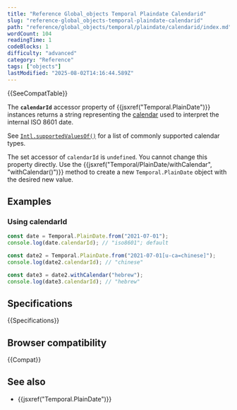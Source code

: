 ```yaml
---
title: "Reference Global_objects Temporal Plaindate Calendarid"
slug: "reference-global_objects-temporal-plaindate-calendarid"
path: "reference/global_objects/temporal/plaindate/calendarid/index.md"
wordCount: 104
readingTime: 1
codeBlocks: 1
difficulty: "advanced"
category: "Reference"
tags: ["objects"]
lastModified: "2025-08-02T14:16:44.589Z"
---
```



{{SeeCompatTable}}

The **`calendarId`** accessor property of {{jsxref("Temporal.PlainDate")}} instances returns a string representing the [calendar](/en-US/docs/Web/JavaScript/Reference/Global_Objects/Temporal#calendars) used to interpret the internal ISO 8601 date.

See [`Intl.supportedValuesOf()`](/en-US/docs/Web/JavaScript/Reference/Global_Objects/Intl/supportedValuesOf#supported_calendar_types) for a list of commonly supported calendar types.

The set accessor of `calendarId` is `undefined`. You cannot change this property directly. Use the {{jsxref("Temporal/PlainDate/withCalendar", "withCalendar()")}} method to create a new `Temporal.PlainDate` object with the desired new value.

## Examples

### Using calendarId

```js
const date = Temporal.PlainDate.from("2021-07-01");
console.log(date.calendarId); // "iso8601"; default

const date2 = Temporal.PlainDate.from("2021-07-01[u-ca=chinese]");
console.log(date2.calendarId); // "chinese"

const date3 = date2.withCalendar("hebrew");
console.log(date3.calendarId); // "hebrew"
```

## Specifications

{{Specifications}}

## Browser compatibility

{{Compat}}

## See also

- {{jsxref("Temporal.PlainDate")}}
